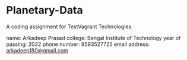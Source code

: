 # Planetary-Data
A coding assignment for TestVagrant Technologies

name: Arkadeep Prasad 
college: Bengal Institute of Technology
year of passing: 2022
phone number: 9593527725
email address: arkadeep180@gmail.com
